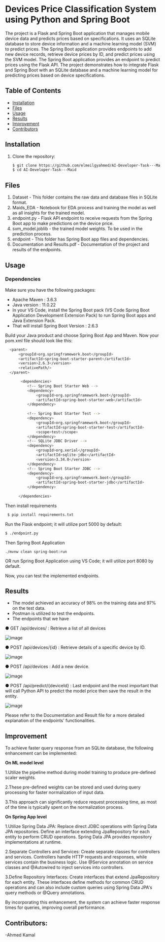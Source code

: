 # Devices Price Classification System using Python and Spring Boot

The project is a Flask and Spring Boot application that manages mobile device data and predicts prices based on specifications. It uses an SQLite database to store device information and a machine learning model (SVM) to predict prices. The Spring Boot application provides endpoints to add new device records, retrieve device prices by ID, and predict prices using the SVM model. The Spring Boot application provides an endpoint to predict prices using the Flask API. The project demonstrates how to integrate Flask and Spring Boot with an SQLite database and a machine learning model for predicting prices based on device specifications.

## Table of Contents

- [Installation](#installation)
- [Files](#files)
- [Usage](#usage)
- [Results](#results)
- [Improvement](#improvement)
- [Contributors](#contributors)

## Installation

1. Clone the repository:

   ```sh
   $ git clone https://github.com/elmeilgyahmed/AI-Developer-Task---Maid
   $ cd AI-Developer-Task---Maid

## Files
1. Dataset - This folder contains the raw data and database files in SQLite format.
2. Maids_EDA - Notebook for EDA process and training the model as well as all insights for the trained model.
3. endpoint.py - Flask API endpoint to receive requests from the Spring Boot app to make predictions on the device price.
4. svm_model.joblib - the trained model weights. To be used in the prediction process.
5. endpoint - This folder has Spring Boot app files and dependencies.
6. Documentation and Results.pdf - Documentation of the project and results of the endpoints.

## Usage
### Dependencies
Make sure you have the following packages:
- Apache Maven : 3.6.3
- Java version : 11.0.22
- In your VS Code, install the Spring Boot pack (VS Code Spring Boot Application Development Extension Pack) to run Spring Boot apps and Java Extension Pack.
- That will install Spring Boot Version : 2.6.3
  
Build your Java product and choose Spring Boot App and Maven. Now your pom.xml file should look like this:
  ```sh
   	<parent>
   		<groupId>org.springframework.boot</groupId>
   		<artifactId>spring-boot-starter-parent</artifactId>
   		<version>2.6.3</version>
   		<relativePath/>
   	</parent>

         <dependencies>
      		<!-- Spring Boot Starter Web -->
      		<dependency>
      			<groupId>org.springframework.boot</groupId>
      			<artifactId>spring-boot-starter-web</artifactId>
      		</dependency>
      
      		<!-- Spring Boot Starter Test -->
      		<dependency>
      			<groupId>org.springframework.boot</groupId>
      			<artifactId>spring-boot-starter-test</artifactId>
      			<scope>test</scope>
      		</dependency>
      		<!-- SQLite JDBC Driver -->
      		<dependency>
      			<groupId>org.xerial</groupId>
      			<artifactId>sqlite-jdbc</artifactId>
      			<version>3.34.0</version>
      		</dependency>
      		<!-- Spring Boot Starter JDBC -->
      		<dependency>
      			<groupId>org.springframework.boot</groupId>
      			<artifactId>spring-boot-starter-jdbc</artifactId>
      		</dependency>
      
      	</dependencies>
```
Then install requirements
   ```sh
    $ pip install requirements.txt
   ```
Run the Flask endpoint; it will utilize port 5000 by default:
   ``` sh
$ ./endpoint.py
```
Then Spring Boot Application 
    
    ./mvnw clean spring-boot:run
OR run Spring Boot Application using VS Code; it will utilize port 8080 by default.

Now, you can test the implemented endpoints.

## Results

- The model achieved an accuracy of 98% on the training data and 97% on the test data.
- Postman is utilized to test the endpoints.
- The endpoints that we have

 ● GET /api/devices/
: Retrieve a list of all devices

![image](https://github.com/elmeilgyahmed/AI-Developer-Task---Maid/assets/50087016/093f69c7-6f53-483f-bd2d-3c206c10eac9)

● POST /api/devices/{id}
: Retrieve details of a specific device by ID.

![image](https://github.com/elmeilgyahmed/AI-Developer-Task---Maid/assets/50087016/bb1fb3e2-4a88-488a-a537-b22c61b1ab55)

● POST /api/devices
: Add a new device.

![image](https://github.com/elmeilgyahmed/AI-Developer-Task---Maid/assets/50087016/37f8bf9f-cfeb-41d4-b01e-e96b75c4aeb7)

● POST /api/predict/{deviceId}
: Last endpoint and the most important that will call Python API to predict the model price then save the result in
the entity.

![image](https://github.com/elmeilgyahmed/AI-Developer-Task---Maid/assets/50087016/642edf29-2a35-417c-8dc2-1f87e79257c1)

Please refer to the Documentation and Result file for a more detailed explanation of the endpoints' functionalities.

## Improvement

To achieve faster query response from an SQLite database, the following enhancement can be implemented:

**On ML model level**

   1.Utilize the pipeline method during model training to produce pre-defined scaler weights.
   
   2.These pre-defined weights can be stored and used during query processing for faster normalization of input data.
   
   3.This approach can significantly reduce request processing time, as most of the time is typically spent on the normalization process.
   
**On Spring App level**
   
1.Utilize Spring Data JPA: Replace direct JDBC operations with Spring Data JPA repositories. Define an interface extending JpaRepository for each entity to perform CRUD operations. Spring Data JPA provides repository implementations at runtime.

2.Separate Controllers and Services: Create separate classes for controllers and services. Controllers handle HTTP requests and responses, while services contain the business logic. Use @Service annotation on service classes and @Autowired to inject services into controllers.

3.Define Repository Interfaces: Create interfaces that extend JpaRepository for each entity. These interfaces define methods for common CRUD operations and can also include custom queries using Spring Data JPA's query methods or @Query annotations.



By incorporating this enhancement, the system can achieve faster response times for queries, improving overall performance.
## Contributors:

-Ahmed Kamal




